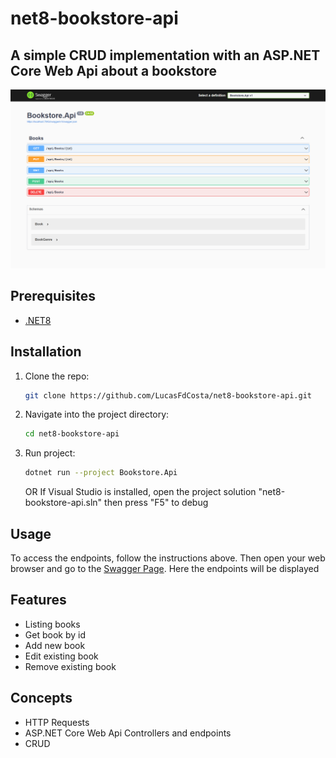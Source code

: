 # net8-bookstore-api

## A simple CRUD implementation with an ASP.NET Core Web Api about a bookstore

<img src=".github/images/api.png" alt=""/>

## Prerequisites
- [.NET8]([https://nodejs.org/en/](https://dotnet.microsoft.com/en-us/download/dotnet/8.0))

## Installation

1. Clone the repo:
    ```bash
    git clone https://github.com/LucasFdCosta/net8-bookstore-api.git
    ```
2. Navigate into the project directory:
    ```bash
    cd net8-bookstore-api
    ```
3. Run project:
    ```bash
    dotnet run --project Bookstore.Api
    ```
    OR
   If Visual Studio is installed, open the project solution "net8-bookstore-api.sln" then press "F5" to debug

## Usage

To access the endpoints, follow the instructions above. Then open your web browser and go to the [Swagger Page](https://localhost:7043/swagger/index.html). Here the endpoints will be displayed

## Features

- Listing books
- Get book by id
- Add new book
- Edit existing book
- Remove existing book

## Concepts
- HTTP Requests
- ASP.NET Core Web Api Controllers and endpoints
- CRUD
